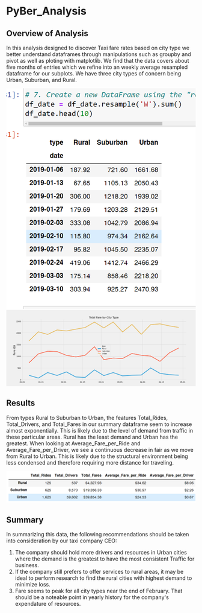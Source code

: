 # PyBer_Analysis

## Overview of Analysis
In this analysis designed to discover Taxi fare rates based on city type we better understand dataframes through manipulations such as groupby and pivot as well as ploting with matplotlib. We find that the data covers about five months of entries which we refine into an weekly average resampled dataframe for our subplots. We have three city types of concern being Urban, Suburban, and Rural.

![alt text](analysis/week_df_for_plot.PNG)
![alt text](analysis/PyBer_fare_summary.png)

## Results
From types Rural to Suburban to Urban, the features Total_Rides, Total_Drivers, and Total_Fares in our summary dataframe seem to increase almost exponentially. This is likely due to the level of demand from traffic in these particular areas. Rural has the least demand and Urban has the greatest. When looking at Average_Fare_per_Ride and Average_Fare_per_Driver, we see a continuous decrease in fair as we move from Rural to Urban. This is likely due to the structural environment being less condensed and therefore requiring more distance for traveling. 

![alt text](analysis/summary_df.PNG)

## Summary
In summarizing this data, the following recommendations should be taken into consideration by our taxi company CEO:
1. The company should hold more drivers and resources in Urban cities where the demand is the greatest to have the most consistent Traffic for business.
2. If the company still prefers to offer services to rural areas, it may be ideal to perform research to find the rural cities with highest demand to minimize loss.
3. Fare seems to peak for all city types near the end of February. That should be a noteable point in yearly history for the company's expendature of resources.
